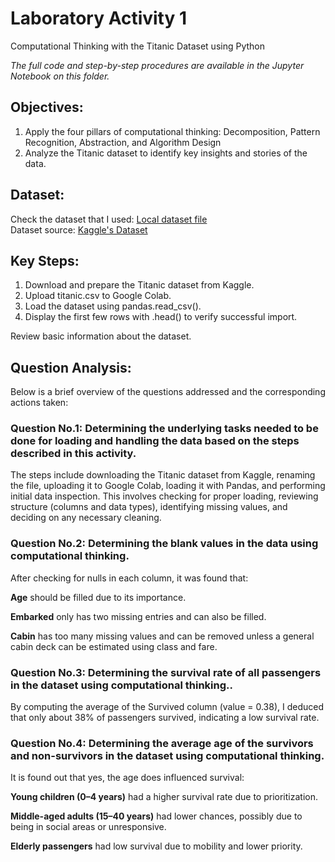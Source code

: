 # Laboratory Activity 1 
Computational Thinking with the Titanic Dataset using Python <br>

*The full code and step-by-step procedures are available in the Jupyter Notebook on this folder.*

## Objectives:
1. Apply the four pillars of computational thinking: Decomposition, Pattern Recognition, Abstraction, and Algorithm Design
2. Analyze the Titanic dataset to identify key insights and stories of the data.

## Dataset:
Check the dataset that I used: [Local dataset file](titanic.csv) <br>
Dataset source: [Kaggle's Dataset](https://www.kaggle.com/competitions/titanic/data)

## Key Steps:

1. Download and prepare the Titanic dataset from Kaggle.
2. Upload titanic.csv to Google Colab.
3. Load the dataset using pandas.read_csv().
4. Display the first few rows with .head() to verify successful import.

Review basic information about the dataset.

## Question Analysis:
Below is a brief overview of the questions addressed and the corresponding actions taken:

### Question No.1: Determining the underlying tasks needed to be done for loading and handling the data based on the steps described in this activity.
The steps include downloading the Titanic dataset from Kaggle, renaming the file, uploading it to Google Colab, loading it with Pandas, and performing initial data inspection. This involves checking for proper loading, reviewing structure (columns and data types), identifying missing values, and deciding on any necessary cleaning.

### Question No.2: Determining the blank values in the data using computational thinking.
After checking for nulls in each column, it was found that:

**Age** should be filled due to its importance.

**Embarked** only has two missing entries and can also be filled.

**Cabin** has too many missing values and can be removed unless a general cabin deck can be estimated using class and fare.

### Question No.3: Determining the survival rate of all passengers in the dataset using computational thinking..
By computing the average of the Survived column (value = 0.38), I deduced that only about 38% of passengers survived, indicating a low survival rate.

### Question No.4: Determining the average age of the survivors and non-survivors in the dataset using computational thinking.
It is found out that yes, the age does influenced survival:

**Young children (0–4 years)** had a higher survival rate due to prioritization.

**Middle-aged adults (15–40 years)** had lower chances, possibly due to being in social areas or unresponsive.

**Elderly passengers** had low survival due to mobility and lower priority.

